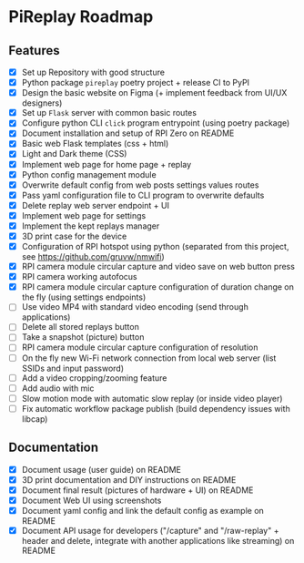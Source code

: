 # PiReplay Roadmap

## Features

- [X] Set up Repository with good structure
- [X] Python package `pireplay` poetry project + release CI to PyPI
- [X] Design the basic website on Figma (+ implement feedback from UI/UX designers)
- [X] Set up `Flask` server with common basic routes
- [X] Configure python CLI `click` program entrypoint (using poetry package)
- [X] Document installation and setup of RPI Zero on README
- [X] Basic web Flask templates (css + html)
- [X] Light and Dark theme (CSS)
- [X] Implement web page for home page + replay
- [X] Python config management module
- [X] Overwrite default config from web posts settings values routes
- [X] Pass yaml configuration file to CLI program to overwrite defaults
- [X] Delete replay web server endpoint + UI
- [X] Implement web page for settings
- [X] Implement the kept replays manager
- [X] 3D print case for the device
- [X] Configuration of RPI hotspot using python (separated from this project, see <https://github.com/gruvw/nmwifi>)
- [X] RPI camera module circular capture and video save on web button press
- [X] RPI camera working autofocus
- [X] RPI camera module circular capture configuration of duration change on the fly (using settings endpoints)
- [ ] Use video MP4 with standard video encoding (send through applications)
- [ ] Delete all stored replays button
- [ ] Take a snapshot (picture) button
- [ ] RPI camera module circular capture configuration of resolution
- [ ] On the fly new Wi-Fi network connection from local web server (list SSIDs and input password)
- [ ] Add a video cropping/zooming feature
- [ ] Add audio with mic
- [ ] Slow motion mode with automatic slow replay (or inside video player)
- [ ] Fix automatic workflow package publish (build dependency issues with libcap)

## Documentation

- [X] Document usage (user guide) on README
- [X] 3D print documentation and DIY instructions on README
- [X] Document final result (pictures of hardware + UI) on README
- [X] Document Web UI using screenshots
- [X] Document yaml config and link the default config as example on README
- [X] Document API usage for developers ("/capture" and "/raw-replay" + header and delete, integrate with another applications like streaming) on README
